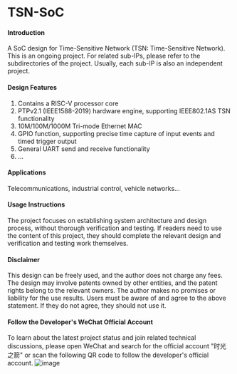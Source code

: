 # TSN-SoC

#### Introduction
A SoC design for Time-Sensitive Network (TSN: Time-Sensitive Network).
This is an ongoing project. For related sub-IPs, please refer to the subdirectories of the project. Usually, each sub-IP is also an independent project.

#### Design Features

1.  Contains a RISC-V processor core
2.  PTPv2.1 (IEEE1588-2019) hardware engine, supporting IEEE802.1AS TSN functionality
3.  10M/100M/1000M Tri-mode Ethernet MAC
4.  GPIO function, supporting precise time capture of input events and timed trigger output
5.  General UART send and receive functionality
6.  ...

#### Applications
Telecommunications, industrial control, vehicle networks...

#### Usage Instructions
The project focuses on establishing system architecture and design process, without thorough verification and testing.
If readers need to use the content of this project, they should complete the relevant design and verification and testing work themselves.

#### Disclaimer

This design can be freely used, and the author does not charge any fees.
The design may involve patents owned by other entities, and the patent rights belong to the relevant owners.
The author makes no promises or liability for the use results.
Users must be aware of and agree to the above statement. If they do not agree, they should not use it.

#### Follow the Developer's WeChat Official Account
To learn about the latest project status and join related technical discussions, please open WeChat and search for the official account "时光之箭" or scan the following QR code to follow the developer's official account.
![image](https://open.weixin.qq.com/qr/code?username=Arrow-of-Time-zd "时光之箭")
